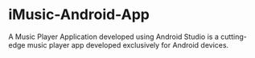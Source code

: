 # iMusic-Android-App
A Music Player Application developed using Android Studio is a cutting-edge music player app developed exclusively for Android devices.
